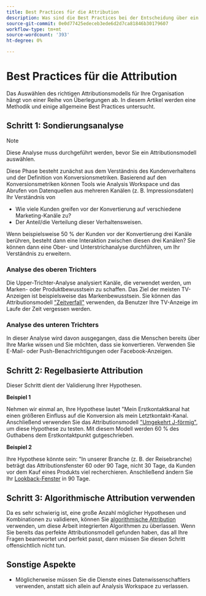 ```yaml
---
title: Best Practices für die Attribution
description: Was sind die Best Practices bei der Entscheidung über ein Attributionsmodell?
source-git-commit: 0e0d77425edeceb3ede6d2d7ca81846b30179607
workflow-type: tm+mt
source-wordcount: '393'
ht-degree: 0%

---
```



# Best Practices für die Attribution

Das Auswählen des richtigen Attributionsmodells für Ihre Organisation hängt von einer Reihe von Überlegungen ab. In diesem Artikel werden eine Methodik und einige allgemeine Best Practices untersucht.

## Schritt 1: Sondierungsanalyse

>[!NOTE]
>Diese Analyse muss durchgeführt werden, bevor Sie ein Attributionsmodell auswählen.

Diese Phase besteht zunächst aus dem Verständnis des Kundenverhaltens und der Definition von Konversionsmetriken. Basierend auf den Konversionsmetriken können Tools wie Analysis Workspace und das Abrufen von Datenquellen aus mehreren Kanälen (z. B. Impressionsdaten) Ihr Verständnis von

* Wie viele Kunden greifen vor der Konvertierung auf verschiedene Marketing-Kanäle zu?
* Der Anteil/die Verteilung dieser Verhaltensweisen.

Wenn beispielsweise 50 % der Kunden vor der Konvertierung drei Kanäle berühren, besteht dann eine Interaktion zwischen diesen drei Kanälen?
Sie können dann eine Ober- und Unterstrichanalyse durchführen, um Ihr Verständnis zu erweitern.

### Analyse des oberen Trichters

Die Upper-Trichter-Analyse analysiert Kanäle, die verwendet werden, um Marken- oder Produktbewusstsein zu schaffen. Das Ziel der meisten TV-Anzeigen ist beispielsweise das Markenbewusstsein. Sie können das Attributionsmodell [&quot;Zeitverfall&quot;](/help/analysis-workspace/attribution/models.md) verwenden, da Benutzer Ihre TV-Anzeige im Laufe der Zeit vergessen werden.

### Analyse des unteren Trichters

In dieser Analyse wird davon ausgegangen, dass die Menschen bereits über Ihre Marke wissen und Sie möchten, dass sie konvertieren. Verwenden Sie E-Mail- oder Push-Benachrichtigungen oder Facebook-Anzeigen.

## Schritt 2: Regelbasierte Attribution

Dieser Schritt dient der Validierung Ihrer Hypothesen.

**Beispiel 1**

Nehmen wir einmal an, Ihre Hypothese lautet &quot;Mein Erstkontaktkanal hat einen größeren Einfluss auf die Konversion als mein Letztkontakt-Kanal. Anschließend verwenden Sie das Attributionsmodell [&quot;Umgekehrt J-förmig&quot;](/help/analysis-workspace/attribution/models.md), um diese Hypothese zu testen. Mit diesem Modell werden 60 % des Guthabens dem Erstkontaktpunkt gutgeschrieben.

**Beispiel 2**

Ihre Hypothese könnte sein: &quot;In unserer Branche (z. B. der Reisebranche) beträgt das Attributionsfenster 60 oder 90 Tage, nicht 30 Tage, da Kunden vor dem Kauf eines Produkts viel recherchieren. Anschließend ändern Sie Ihr [Lookback-Fenster](https://experienceleague.adobe.com/docs/analytics-platform/using/cja-workspace/attribution/models.html?lang=en#lookback-windows) in 90 Tage.

## Schritt 3: Algorithmische Attribution verwenden

Da es sehr schwierig ist, eine große Anzahl möglicher Hypothesen und Kombinationen zu validieren, können Sie [algorithmische Attribution](/help/analysis-workspace/attribution/algorithmic.md) verwenden, um diese Arbeit integrierten Algorithmen zu überlassen. Wenn Sie bereits das perfekte Attributionsmodell gefunden haben, das all Ihre Fragen beantwortet und perfekt passt, dann müssen Sie diesen Schritt offensichtlich nicht tun.

## Sonstige Aspekte

* Möglicherweise müssen Sie die Dienste eines Datenwissenschaftlers verwenden, anstatt sich allein auf Analysis Workspace zu verlassen.
